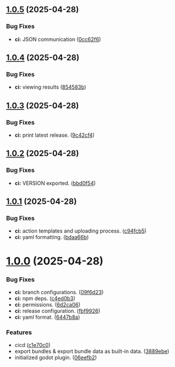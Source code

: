 ## [1.0.5](https://github.com/GDBuildSystem/GDBuildSystem/compare/v1.0.4...v1.0.5) (2025-04-28)


### Bug Fixes

* **ci:** JSON communication ([0cc62f6](https://github.com/GDBuildSystem/GDBuildSystem/commit/0cc62f69759c67079d3e3a419acb0cb42fb884c7))

## [1.0.4](https://github.com/GDBuildSystem/GDBuildSystem/compare/v1.0.3...v1.0.4) (2025-04-28)


### Bug Fixes

* **ci:** viewing results ([854583b](https://github.com/GDBuildSystem/GDBuildSystem/commit/854583be08400211317ae6c89447431ad7eb159e))

## [1.0.3](https://github.com/GDBuildSystem/GDBuildSystem/compare/v1.0.2...v1.0.3) (2025-04-28)


### Bug Fixes

* **ci:** print latest release. ([9c42cf4](https://github.com/GDBuildSystem/GDBuildSystem/commit/9c42cf4caaed85797accc6975d42e9fd2af57604))

## [1.0.2](https://github.com/GDBuildSystem/GDBuildSystem/compare/v1.0.1...v1.0.2) (2025-04-28)


### Bug Fixes

* **ci:** VERSION exported. ([bbd0f54](https://github.com/GDBuildSystem/GDBuildSystem/commit/bbd0f54503b8c704d255516b62d69898dfc488c4))

## [1.0.1](https://github.com/GDBuildSystem/GDBuildSystem/compare/v1.0.0...v1.0.1) (2025-04-28)


### Bug Fixes

* **ci:** action templates and uploading process. ([c94fcb5](https://github.com/GDBuildSystem/GDBuildSystem/commit/c94fcb54ae0f96d91d22971868d8f258e6439ce0))
* **ci:** yaml formatting. ([bdaa66b](https://github.com/GDBuildSystem/GDBuildSystem/commit/bdaa66bf5b8eaecc41613e5d0225e54915425ac6))

# [1.0.0](https://github.com/GDBuildSystem/GDBuildSystem/compare/...v1.0.0) (2025-04-28)


### Bug Fixes

* **ci:** branch configurations. ([09f6d23](https://github.com/GDBuildSystem/GDBuildSystem/commit/09f6d234554d1267debaf1397b2c17fcc373ea23))
* **ci:** npm deps. ([c4ed0b3](https://github.com/GDBuildSystem/GDBuildSystem/commit/c4ed0b3763239e2ec5a794038d3f4d29f0ad6621))
* **ci:** permissions. ([6d2ca06](https://github.com/GDBuildSystem/GDBuildSystem/commit/6d2ca06f633c29c2f74fcc07aeaa851a586436d7))
* **ci:** release configuration. ([fbf9926](https://github.com/GDBuildSystem/GDBuildSystem/commit/fbf9926821c929b99e440cd1586a4155050bd047))
* **ci:** yaml format. ([6447b8a](https://github.com/GDBuildSystem/GDBuildSystem/commit/6447b8a6ae955dd728f08c8b94a4a594aa7f23d6))


### Features

* cicd ([c1e70c0](https://github.com/GDBuildSystem/GDBuildSystem/commit/c1e70c0a9aef58f5de8453f5aa397e860a65e476))
* export bundles & export bundle data as built-in data. ([3889ebe](https://github.com/GDBuildSystem/GDBuildSystem/commit/3889ebedf7316497225ef9d7299716fd74fddf52))
* initialized godot plugin. ([06eefb2](https://github.com/GDBuildSystem/GDBuildSystem/commit/06eefb236a45c51dba5658c49e437ff70210f14c))
